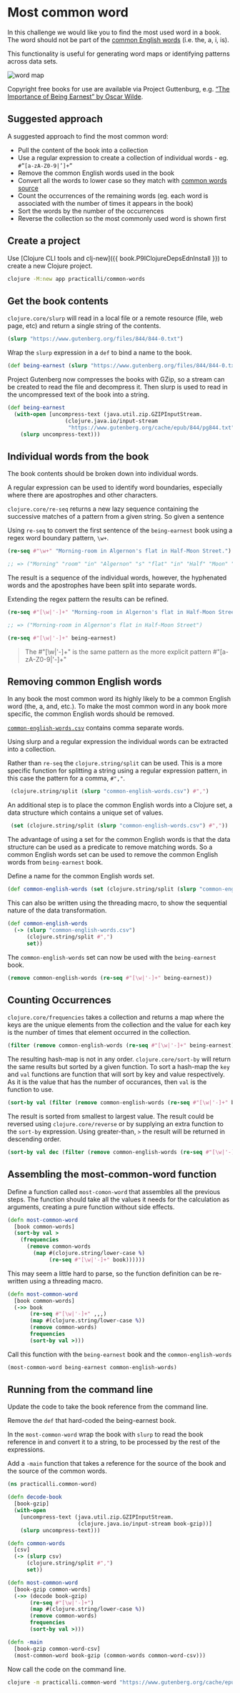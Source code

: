 # Most common word
In this challenge we would like you to find the most used word in a book. The word should not be part of the [common English words](common-english-words.csv) (i.e. the, a, i, is).

This functionality is useful for generating word maps or identifying patterns across data sets.

![word map](/images/word-cloud-big-data.png)

Copyright free books for use are available via Project Guttenburg, e.g. [“The Importance of Being Earnest” by Oscar Wilde](http://www.gutenberg.org/cache/epub/844/pg844.txt).

## Suggested approach
A suggested approach to find the most common word:

* Pull the content of the book into a collection
* Use a regular expression to create a collection of individual words - eg. `#”[a-zA-Z0-9|’]+”`
* Remove the common English words used in the book
* Convert all the words to lower case so they match with [common words source](common-english-words.csv)
* Count the occurrences of the remaining words (eg. each word is associated with the number of times it appears in the book)
* Sort the words by the number of the occurrences
* Reverse the collection so the most commonly used word is shown first


## Create a project
Use [Clojure CLI tools and clj-new]({{ book.P9IClojureDepsEdnInstall }}) to create a new Clojure project.

```bash
clojure -M:new app practicalli/common-words
```

## Get the book contents
`clojure.core/slurp` will read in a local file or a remote resource (file, web page, etc) and return a single string of the contents.

```clojure
(slurp "https://www.gutenberg.org/files/844/844-0.txt")
```

Wrap the `slurp` expression in a `def` to bind a name to the book.

```clojure
(def being-earnest (slurp "https://www.gutenberg.org/files/844/844-0.txt"))
```

Project Gutenberg now compresses the books with GZip, so a stream can be created to read the file and decompress it.  Then slurp is used to read in the uncompressed text of the book into a string.

```clojure
(def being-earnest
  (with-open [uncompress-text (java.util.zip.GZIPInputStream.
                  (clojure.java.io/input-stream
                   "https://www.gutenberg.org/cache/epub/844/pg844.txt"))]
    (slurp uncompress-text)))
 ```


## Individual words from the book
The book contents should be broken down into individual words.

A regular expression can be used to identify word boundaries, especially where there are apostrophes and other characters.

`clojure.core/re-seq` returns a new lazy sequence containing the successive matches of a pattern from a given string.  So given a sentence

Using `re-seq` to convert the first sentence of the `being-earnest` book using a regex word boundary pattern, `\w+`.

```clojure
(re-seq #"\w+" "Morning-room in Algernon's flat in Half-Moon Street.")

;; => ("Morning" "room" "in" "Algernon" "s" "flat" "in" "Half" "Moon" "Street")
```

The result is a sequence of the individual words, however, the hyphenated words and the apostrophes have been split into separate words.

Extending the regex pattern the results can be refined.
```clojure
(re-seq #"[\w|'-]+" "Morning-room in Algernon's flat in Half-Moon Street.")

;; => ("Morning-room in Algernon's flat in Half-Moon Street")
```

```clojure
(re-seq #"[\w|'-]+" being-earnest)
```

> The #"[\w|'-]+" is the same pattern as the more explicit pattern #"[a-zA-Z0-9|'-]+"


## Removing common English words
In any book the most common word its highly likely to be a common English word (the, a, and, etc.).  To make the most common word in any book more specific, the common English words should be removed.

[`common-english-words.csv`](common-english-words.csv) contains comma separate words.

Using slurp and a regular expression the individual words can be extracted into a collection.

Rather than `re-seq` the `clojure.string/split` can be used.  This is a more specific function for splitting a string using a regular expression pattern, in this case the pattern for a comma, `#","`.

```clojure
 (clojure.string/split (slurp "common-english-words.csv") #",")
```

An additional step is to place the common English words into a Clojure set, a data structure which contains a unique set of values.

```clojure
 (set (clojure.string/split (slurp "common-english-words.csv") #","))
```

The advantage of using a set for the common English words is that the data structure can be used as a predicate to remove matching words.  So a common English words set can be used to remove the common English words from `being-earnest` book.

Define a name for the common English words set.

```clojure
(def common-english-words (set (clojure.string/split (slurp "common-english-words.csv") #",")))
```

This can also be written using the threading macro, to show the sequential nature of the data transformation.

```clojure
(def common-english-words
  (-> (slurp "common-english-words.csv")
      (clojure.string/split #",")
      set))
```

The `common-english-words` set can now be used with the `being-earnest` book.

```clojure
(remove common-english-words (re-seq #"[\w|'-]+" being-earnest))
```

## Counting Occurrences
`clojure.core/frequencies` takes a collection and returns a map where the keys are the unique elements from the collection and the value for each key is the number of times that element occurred in the collection.


```clojure
(filter (remove common-english-words (re-seq #"[\w|'-]+" being-earnest)))
```

The resulting hash-map is not in any order.  `clojure.core/sort-by` will return the same results but sorted by a given function.  To sort a hash-map the `key` and `val` functions are function that will sort by key and value respectively.  As it is the value that has the number of occurances, then `val` is the function to use.

```clojure
(sort-by val (filter (remove common-english-words (re-seq #"[\w|'-]+" being-earnest))))
```

The result is sorted from smallest to largest value.  The result could be reversed using `clojure.core/reverse` or by supplying an extra function to the `sort-by` expression.  Using greater-than, `>` the result will be returned in descending order.

```clojure
(sort-by val dec (filter (remove common-english-words (re-seq #"[\w|'-]+" being-earnest))))
```

## Assembling the most-common-word function
Define a function called `most-comon-word` that assembles all the previous steps.  The function should take all the values it needs for the calculation as arguments, creating a pure function without side effects.

```clojure
(defn most-common-word
  [book common-words]
  (sort-by val >
    (frequencies
      (remove common-words
        (map #(clojure.string/lower-case %)
             (re-seq #"[\w|'-]+" book))))))
```

This may seem a little hard to parse, so the function definition can be re-written using a threading macro.

```clojure
(defn most-common-word
  [book common-words]
  (->> book
       (re-seq #"[\w|'-]+" ,,,)
       (map #(clojure.string/lower-case %))
       (remove common-words)
       frequencies
       (sort-by val >)))
```

Call this function with the `being-earnest` book and the `common-english-words`

```clojure
(most-common-word being-earnest common-english-words)
```


## Running from the command line
Update the code to take the book reference from the command line.

Remove the `def` that hard-coded the being-earnest book.

In the `most-common-word` wrap the book with `slurp` to read the book reference in and convert it to a string, to be processed by the rest of the expressions.

Add a `-main` function that takes a reference for the source of the book and the source of the common words.

```clojure
(ns practicalli.common-word)

(defn decode-book
  [book-gzip]
  (with-open
    [uncompress-text (java.util.zip.GZIPInputStream.
                      (clojure.java.io/input-stream book-gzip))]
    (slurp uncompress-text)))

(defn common-words
  [csv]
  (-> (slurp csv)
      (clojure.string/split #",")
      set))

(defn most-common-word
  [book-gzip common-words]
  (->> (decode book-gzip)
       (re-seq #"[\w|'-]+")
       (map #(clojure.string/lower-case %))
       (remove common-words)
       frequencies
       (sort-by val >)))

(defn -main
  [book-gzip common-word-csv]
  (most-common-word book-gzip (common-words common-word-csv)))
```

Now call the code on the command line.

```bash
clojure -m practicalli.common-word "https://www.gutenberg.org/cache/epub/844/pg844.txt" "common-english-words.csv"
```
